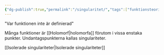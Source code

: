 ```yaml
---
{"dg-publish":true,"permalink":"/singularitet/","tags":["funktionsteori"]}
---
```


"Var funktionen inte är definierad"

Många funktioner är [[Holomorf\|holomorfa]] förutom i vissa enstaka punkter. Undantagspunkterna kallas singulariteter. 

[[Isolerade singulariteter\|Isolerade singulariteter]]

